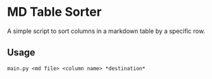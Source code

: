 # MD Table Sorter

A simple script to sort columns in a markdown table by a specific row.

## Usage

```
main.py <md file> <column name> *destination*
```
